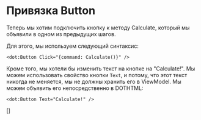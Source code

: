 ﻿Привязка Button
===============
Теперь мы хотим подключить кнопку к методу Calculate, который мы объявили в одном из предыдущих шагов.

Для этого, мы используем следующий синтаксис:

```DOTHTML
<dot:Button Click="{command: Calculate()}" />
```

Кроме того, мы хотели бы изменить текст на кнопке на "Calculate!". Мы можем использовать свойство кнопки `Text`, и потому, что этот текст никогда не меняется,
мы не должны хранить его в ViewModel. Мы можем объявить его непосредственно в DOTHTML:

```DOTHTML
<dot:Button Text="Calculate!" />
```
[<DothtmlExercise Initial="samples/CalculatorView_Stage3.dothtml"
                  Final="samples/CalculatorView_Stage4.dothtml"
                  ViewModel="samples/CalculatorViewModel_Stage4.cs"
                  DisplayName="CalculatorView.dothtml"
                  ValidatorId="Lesson1Step7Validator" />]